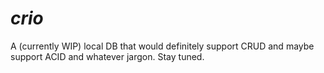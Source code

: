 # *crio*

A (currently WIP) local DB that would definitely support CRUD and maybe support ACID and whatever jargon. Stay tuned.

